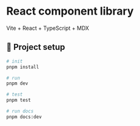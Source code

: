 # React component library

Vite + React + TypeScript + MDX

## 🥭 Project setup

```bash
# init
pnpm install

# run
pnpm dev

# test
pnpm test

# run docs
pnpm docs:dev
```
